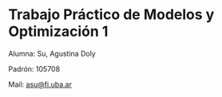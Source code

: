 # Trabajo Práctico de Modelos y Optimización 1

Alumna: Su, Agustina Doly

Padrón: 105708

Mail: asu@fi.uba.ar
